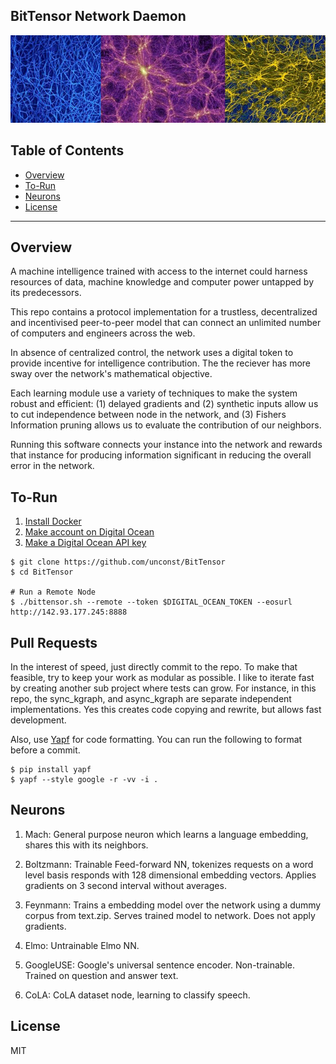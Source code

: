 ## BitTensor Network Daemon

<img src="assets/mycellium.jpeg" width="1000" />

## Table of Contents

- [Overview](#overview)
- [To-Run](#to-run)
- [Neurons](#neurons)
- [License](#license)

---

## Overview

A machine intelligence trained with access to the internet could harness resources of data, machine knowledge and computer power untapped by its predecessors. 

This repo contains a protocol implementation for a trustless, decentralized and incentivised peer-to-peer model that can connect an unlimited number of computers and engineers across the web. 

In absence of centralized control, the network uses a digital token to provide incentive for intelligence contribution. The the reciever has more sway over the network's mathematical objective.

Each learning module use a variety of techniques to make the system robust and efficient:  (1) delayed gradients and (2) synthetic inputs allow us to cut independence between node in the network, and (3) Fishers Information pruning allows us to evaluate the contribution of our neighbors.

Running this software connects your instance into the network and rewards that instance for producing information significant in reducing the overall error in the network.

## To-Run

1. [Install Docker](https://docs.docker.com/install/)
1. [Make account on Digital Ocean](https://www.digitalocean.com/)
1. [Make a Digital Ocean API key](https://cloud.digitalocean.com/account/api/tokens)

```
$ git clone https://github.com/unconst/BitTensor
$ cd BitTensor

# Run a Remote Node
$ ./bittensor.sh --remote --token $DIGITAL_OCEAN_TOKEN --eosurl http://142.93.177.245:8888
```

## Pull Requests

In the interest of speed, just directly commit to the repo. To make that feasible, try to keep your work as modular as possible. I like to iterate fast by creating another sub project where tests can grow. For instance, in this repo, the sync_kgraph, and async_kgraph are separate independent implementations. Yes this creates code copying and rewrite, but allows fast development.

Also, use [Yapf](https://github.com/google/yapf) for code formatting. You can run the following to format before a commit.
```
$ pip install yapf
$ yapf --style google -r -vv -i .
```

## Neurons

1. Mach: General purpose neuron which learns a language embedding, shares this with its neighbors.
 
1. Boltzmann: Trainable Feed-forward NN, tokenizes requests on a word level basis responds with 128 dimensional embedding vectors. Applies gradients on 3 second interval without averages.

1. Feynmann: Trains a embedding model over the network using a dummy corpus from text.zip. Serves trained model to network. Does not apply gradients.

1. Elmo: Untrainable Elmo NN.

1. GoogleUSE: Google's universal sentence encoder. Non-trainable. Trained on question and answer text.

1. CoLA: CoLA dataset node, learning to classify speech. 

## License

MIT
